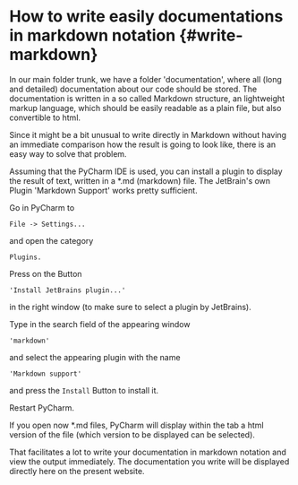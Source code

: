 How to write easily documentations in markdown notation  {#write-markdown}
==================

In our main folder trunk, we have a folder 'documentation', where all
(long and detailed) documentation about our code should be stored. The
documentation is written in a so called Markdown structure, an lightweight
markup language, which should be easily readable as a plain file, but also
convertible to html.

Since it might be a bit unusual to write directly in Markdown without having an
immediate comparison how the result is going to look like, there is an easy way
to solve that problem.

Assuming that the PyCharm IDE is used, you can install a plugin to display
the result of text, written in a *.md (markdown) file. The JetBrain's own
Plugin 'Markdown Support' works pretty sufficient.

Go in PyCharm to

    File -> Settings...

and open the category

    Plugins.

Press on the Button

    'Install JetBrains plugin...'

in the right window (to make sure to select a plugin by JetBrains).

Type in the search field of the appearing window

    'markdown'

and select the appearing plugin with the name

    'Markdown support'

and press the `Install` Button to install it.

Restart PyCharm.

If you open now *.md files, PyCharm will display within the tab a html version
of the file (which version to be displayed can be selected).

That facilitates a lot to write your documentation in markdown notation and view
the output immediately. The documentation you write will be displayed directly
here on the present website.